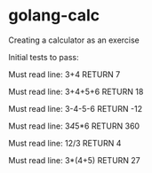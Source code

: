 # golang-calc
Creating a calculator as an exercise

Initial tests to pass:

Must read line:
3+4
RETURN 7

Must read line:
3+4+5+6
RETURN 18

Must read line:
3-4-5-6
RETURN -12

Must read line:
3*4*5*6
RETURN 360

Must read line:
12/3
RETURN 4

Must read line:
3*(4+5)
RETURN 27
